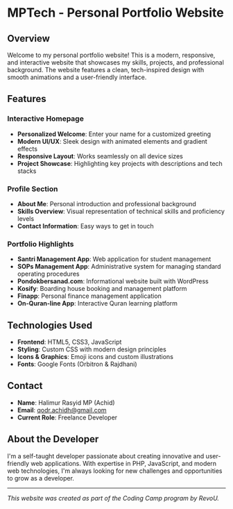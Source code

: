 # MPTech - Personal Portfolio Website

## Overview
Welcome to my personal portfolio website! This is a modern, responsive, and interactive website that showcases my skills, projects, and professional background. The website features a clean, tech-inspired design with smooth animations and a user-friendly interface.

## Features

### Interactive Homepage
- **Personalized Welcome**: Enter your name for a customized greeting
- **Modern UI/UX**: Sleek design with animated elements and gradient effects
- **Responsive Layout**: Works seamlessly on all device sizes
- **Project Showcase**: Highlighting key projects with descriptions and tech stacks

### Profile Section
- **About Me**: Personal introduction and professional background
- **Skills Overview**: Visual representation of technical skills and proficiency levels
- **Contact Information**: Easy ways to get in touch

### Portfolio Highlights
- **Santri Management App**: Web application for student management
- **SOPs Management App**: Administrative system for managing standard operating procedures
- **Pondokbersanad.com**: Informational website built with WordPress
- **Kosify**: Boarding house booking and management platform
- **Finapp**: Personal finance management application
- **On-Quran-line App**: Interactive Quran learning platform

## Technologies Used
- **Frontend**: HTML5, CSS3, JavaScript
- **Styling**: Custom CSS with modern design principles
- **Icons & Graphics**: Emoji icons and custom illustrations
- **Fonts**: Google Fonts (Orbitron & Rajdhani)

## Contact
- **Name**: Halimur Rasyid MP (Achid)
- **Email**: qodr.achidh@gmail.com
- **Current Role**: Freelance Developer

## About the Developer
I'm a self-taught developer passionate about creating innovative and user-friendly web applications. With expertise in PHP, JavaScript, and modern web technologies, I'm always looking for new challenges and opportunities to grow as a developer.

---

*This website was created as part of the Coding Camp program by RevoU.*